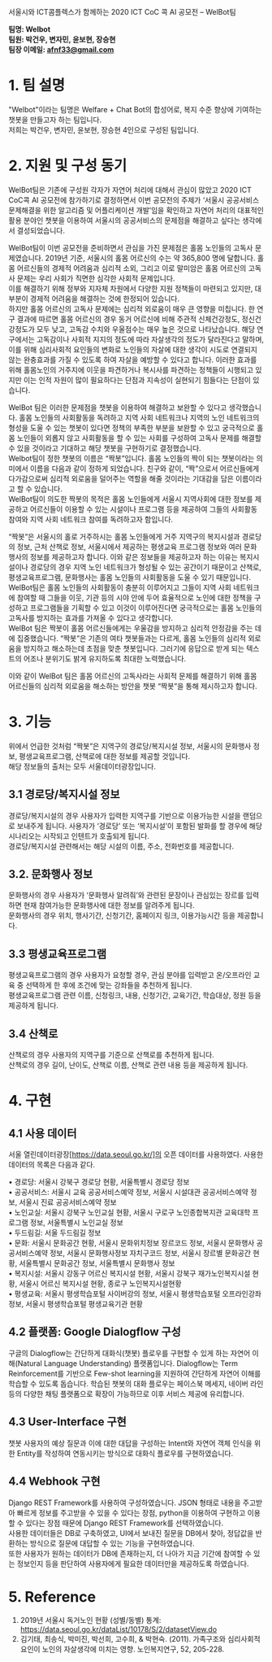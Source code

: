 서울시와 ICT콤플렉스가 함께하는 2020 ICT CoC 콕 AI 공모전 – WelBot팀

**팀명: Welbot  
팀원: 박건우, 변자민, 윤보현, 장승현  
팀장 이메일: afnf33@gmail.com**

# 1. 팀 설명  
"Welbot"이라는 팀명은 Welfare + Chat Bot의 합성어로, 복지 수준 향상에 기여하는 챗봇을 만들고자 하는 팀입니다.  
저희는 박건우, 변자민, 윤보현, 장승현 4인으로 구성된 팀입니다. 


# 2. 지원 및 구성 동기  
WelBot팀은 기존에 구성원 각자가 자연어 처리에 대해서 관심이 많았고 2020 ICT CoC콕 AI 공모전에 참가하기로 결정하면서 이번 공모전의 주제가 ‘서울시 공공서비스 문제해결을 위한 알고리즘 및 어플리케이션 개발’임을 확인하고 자연어 처리의 대표적인 활용 분야인 챗봇을 이용하여 서울시의 공공서비스의 문제점을 해결하고 싶다는 생각에서 결성되었습니다.  

WelBot팀이 이번 공모전을 준비하면서 관심을 가진 문제점은 홀몸 노인들의 고독사 문제였습니다. 2019년 기준, 서울시의 홀몸 어르신의 수는 약 365,800 명에 달합니다.  홀몸 어르신들의 경제적 어려움과 심리적 소외, 그리고 이로 말미암은 홀몸 어르신의 고독사 문제는 우리 사회가 직면한 심각한 사회적 문제입니다.  
이를 해결하기 위해 정부와 지자체 차원에서 다양한 지원 정책들이 마련되고 있지만, 대부분이 경제적 어려움을 해결하는 것에 한정되어 있습니다.  
하지만 홀몸 어르신의 고독사 문제에는 심리적 외로움이 매우 큰 영향을 미칩니다. 한 연구 결과에 따르면 홀몸 어르신의 경우 동거 어르신에 비해 주관적 신체건강정도, 정신건강정도가 모두 낮고, 고독감 수치와 우울점수는 매우 높은 것으로 나타났습니다. 해당 연구에서는 고독감이나 사회적 지지의 정도에 따라 자살생각의 정도가 달라진다고 말하며, 이를 위해 심리사회적 요인들의 변화로 노인들의 자살에 대한 생각이 시도로 연결되지 않는 완충효과를 가질 수 있도록 하여 자살을 예방할 수 있다고 합니다.  이러한 효과를 위해 홀몸노인의 거주지에 이웃을 파견하거나 복시사를 파견하는 정책들이 시행되고 있지만 이는 인적 자원이 많이 필요하다는 단점과 지속성이 실현되기 힘들다는 단점이 있습니다.  

WelBot 팀은 이러한 문제점을 챗봇을 이용하여 해결하고 보완할 수 있다고 생각했습니다. 홀몸 노인들의 사회활동을 독려하고 지역 사회 네트워크나 지역의 노인 네트워크의 형성을 도울 수 있는 챗봇이 있다면 정책의 부족한 부분을 보완할 수 있고 궁극적으로 홀몸 노인들이 외롭지 않고 사회활동을 할 수 있는 사회를 구성하여 고독사 문제를 해결할 수 있을 것이라고 기대하고 해당 챗봇을 구현하기로 결정했습니다.  
Welbot팀이 정한 챗봇의 이름은 “짝봇”입니다. 홀몸 노인들의 짝이 되는 챗봇이라는 의미에서 이름을 다음과 같이 정하게 되었습니다. 친구와 같이, “짝”으로서 어르신들에게 다가감으로써 심리적 외로움을 덜어주는 역할을 해줄 것이라는 기대감을 담은 이름이라고 할 수 있습니다.   
WelBot팀이 의도한 짝봇의 목적은 홀몸 노인들에게 서울시 지역사회에 대한 정보를 제공하고 어르신들이 이용할 수 있는 시설이나 프로그램 등을 제공하여 그들의 사회활동 참여와 지역 사회 네트워크 참여를 독려하고자 함입니다.   

 “짝봇”은 서울시의 홀로 거주하시는 홀몸 노인들에게 거주 지역구의 복지시설과 경로당의 정보, 근처 산책로 정보, 서울시에서 제공하는 평생교육 프로그램 정보와 여러 문화 행사의 정보를 제공하고자 합니다. 이와 같은 정보들을 제공하고자 하는 이유는 복지시설이나 경로당의 경우 지역 노인 네트워크가 형성될 수 있는 공간이기 때문이고 산책로, 평생교육프로그램, 문화행사는 홀몸 노인들의 사회활동을 도울 수 있기 때문입니다.  
WelBot팀은 홀몸 노인들의 사회활동이 충분히 이루어지고 그들이 지역 사회 네트워크에 참여할 때 그들을 이웃, 기관 등의 시야 안에 두어 효율적으로 노인에 대한 정책을 구성하고 프로그램들을 기획할 수 있고 이것이 이루어진다면 궁극적으로는 홀몸 노인들의 고독사를 방지하는 효과를 가져올 수 있다고 생각합니다.   
WelBot 팀은 짝봇이 홀몸 어르신들에게는 우울감을 방지하고 심리적 안정감을 주는 데에 집중했습니다. “짝봇”은 기존의 여타 챗봇들과는 다르게, 홀몸 노인들의 심리적 외로움을 방지하고 해소하는데 초점을 맞춘 챗봇입니다. 그러기에 응답으로 받게 되는 텍스트의 어조나 분위기도 밝게 유지하도록 최대한 노력했습니다.  

이와 같이 WelBot 팀은 홀몸 어르신의 고독사라는 사회적 문제를 해결하기 위해 홀몸 어르신들의 심리적 외로움을 해소하는 방안을 챗봇 “짝봇”을 통해 제시하고자 합니다.   


# 3. 기능  
위에서 언급한 것처럼 “짝봇”은 지역구의 경로당/복지시설 정보, 서울시의 문화행사 정보, 평생교육프로그램, 산책로에 대한 정보를 제공할 것입니다.  
해당 정보들의 출처는 모두 서울데이터광장입니다.  

## 3.1 경로당/복지시설 정보  
경로당/복지시설의 경우 사용자가 입력한 지역구를 기반으로 이용가능한 시설을 랜덤으로 보내주게 됩니다.
사용자가 ‘경로당’ 또는 ‘복지시설’이 포함된 발화를 할 경우에 해당 시나리오는 시작되고 인텐트가 호출되게 됩니다.  
경로당/복지시설 관련해서는 해당 시설의 이름, 주소, 전화번호를 제공합니다.  

## 3.2. 문화행사 정보  
문화행사의 경우 사용자가 ‘문화행사 알려줘’와 관련된 문장이나 관심있는 장르를 입력하면 현재 참여가능한 문화행사에 대한 정보를 알려주게 됩니다.  
문화행사의 경우 위치, 행사기간, 신청기간, 홈페이지 링크, 이용가능시간 등을 제공합니다.  

## 3.3 평생교육프로그램  
평생교육프로그램의 경우 사용자가 요청할 경우, 관심 분야를 입력받고 온/오프라인 교육 중 선택하게 한 후에 조건에 맞는 강좌들을 추천하게 됩니다.  
평생교육프로그램 관련 이름, 신청링크, 내용, 신청기간, 교육기간, 학습대상, 정원 등을 제공하게 됩니다.  

## 3.4 산책로  
산책로의 경우 사용자의 지역구를 기준으로 산책로를 추천하게 됩니다.  
산책로의 경우 길이, 난이도, 산책로 이름, 산책로 관련 내용 등을 제공하게 됩니다.  


# 4. 구현  
## 4.1 사용 데이터  
서울 열린데이터광장[https://data.seoul.go.kr/]의 오픈 데이터를 사용하였다. 사용한 데이터의 목록은 다음과 같다.   

•	경로당: 서울시 강북구 경로당 현황, 서울특별시 경로당 정보  
•	공공서비스: 서울시 교육 공공서비스예약 정보, 서울시 시설대관 공공서비스예약 정보, 서울시 진료 공공서비스예약 정보  
•	노인교실: 서울시 강북구 노인교실 현황, 서울시 구로구 노인종합복지관 교육대학 프로그램 정보, 서울특별시 노인교실 정보  
•	두드림길: 서울 두드림길 정보  
•	문화: 서울시 문화공간 현황, 서울시 문화위치정보 장르코드 정보, 서울시 문화행사 공공서비스예약 정보, 서울시 문화행사정보 자치구코드 정보, 서울시 장르별 문화공간 현황, 서울특별시 문화공간 정보, 서울특별시 문화행사 정보  
•	복지시설: 서울시 강동구 어르신 복지시설 현황, 서울시 강북구 재가노인복지시설 현황, 서울시 어르신 복지시설 현황, 종로구 노인복지시설현황  
•	평생교육: 서울시 평생학습포털 사이버강의 정보, 서울시 평생학습포털 오프라인강좌 정보, 서울시 평생학습포털 평생교육기관 현황  

## 4.2 플랫폼: Google Dialogflow 구성  
구글의 Dialogflow는 간단하게 대화식(챗봇) 플로우를 구현할 수 있게 하는 자연어 이해(Natural Language Understanding) 플랫폼입니다. Dialogflow는 Term Reinforcement를 기반으로 Few-shot learning을 지원하여 간단하게 자연어 이해를 학습할 수 있도록 돕습니다. 학습된 챗봇의 대화 플로우는 페이스북 메세지, 네이버 라인 등의 다양한 채팅 플랫폼으로 확장이 가능하므로 이후 서비스 제공에 유리합니다.  

## 4.3 User-Interface 구현  
챗봇 사용자의 예상 질문과 이에 대한 대답을 구성하는 Intent와 자연어 객체 인식을 위한 Entity를 작성하여 연동시키는 방식으로 대화식 플로우를 구현하였습니다.   

## 4.4 Webhook 구현  
Django REST Framework를 사용하여 구성하였습니다.  JSON 형태로 내용을 주고받아 빠르게 정보를 주고받을 수 있을 수 있다는 장점, python을 이용하여 구현하고 이용할 수 있다는 장점 때문에 Django REST Framework를 선택하였습니다.  
사용한 데이터들은 DB로 구축하였고, UI에서 보내진 질문을 DB에서 찾아, 정답값을 반환하는 방식으로 질문에 대답할 수 있는 기능을 구현하였습니다.   
또한 사용자가 원하는 데이터가 DB에 존재하는지, 더 나아가 지금 기간에 참여할 수 있는 정보인지 등을 판단하여 사용자에게 필요한 데이터만을 제공하도록 하였습니다.  


# 5. Reference   
1.	2019년 서울시 독거노인 현황 (성별/동별) 통계: https://data.seoul.go.kr/dataList/10178/S/2/datasetView.do  
2.	김기태, 최송식, 박미진, 박선희, 고수희, & 박현숙. (2011). 가족구조와 심리사회적 요인이 노인의 자살생각에 미치는 영향. 노인복지연구, 52, 205-228.   

